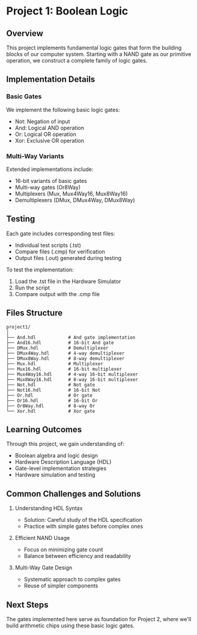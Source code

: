 # Project 1: Boolean Logic

## Overview

This project implements fundamental logic gates that form the building blocks of our computer system. Starting with a NAND gate as our primitive operation, we construct a complete family of logic gates.

## Implementation Details

### Basic Gates

We implement the following basic logic gates:

- Not: Negation of input
- And: Logical AND operation
- Or: Logical OR operation
- Xor: Exclusive OR operation

### Multi-Way Variants

Extended implementations include:

- 16-bit variants of basic gates
- Multi-way gates (Or8Way)
- Multiplexers (Mux, Mux4Way16, Mux8Way16)
- Demultiplexers (DMux, DMux4Way, DMux8Way)

## Testing

Each gate includes corresponding test files:

- Individual test scripts (.tst)
- Compare files (.cmp) for verification
- Output files (.out) generated during testing

To test the implementation:

1. Load the .tst file in the Hardware Simulator
2. Run the script
3. Compare output with the .cmp file

## Files Structure

```
project1/
│
├── And.hdl            # And gate implementation
├── And16.hdl          # 16-bit And gate
├── DMux.hdl           # Demultiplexer
├── DMux4Way.hdl       # 4-way demultiplexer
├── DMux8Way.hdl       # 8-way demultiplexer
├── Mux.hdl            # Multiplexer
├── Mux16.hdl          # 16-bit multiplexer
├── Mux4Way16.hdl      # 4-way 16-bit multiplexer
├── Mux8Way16.hdl      # 8-way 16-bit multiplexer
├── Not.hdl            # Not gate
├── Not16.hdl          # 16-bit Not
├── Or.hdl             # Or gate
├── Or16.hdl           # 16-bit Or
├── Or8Way.hdl         # 8-way Or
└── Xor.hdl            # Xor gate
```

## Learning Outcomes

Through this project, we gain understanding of:

- Boolean algebra and logic design
- Hardware Description Language (HDL)
- Gate-level implementation strategies
- Hardware simulation and testing

## Common Challenges and Solutions

1. Understanding HDL Syntax

   - Solution: Careful study of the HDL specification
   - Practice with simple gates before complex ones

2. Efficient NAND Usage

   - Focus on minimizing gate count
   - Balance between efficiency and readability

3. Multi-Way Gate Design
   - Systematic approach to complex gates
   - Reuse of simpler components

## Next Steps

The gates implemented here serve as foundation for Project 2, where we'll build arithmetic chips using these basic logic gates.

